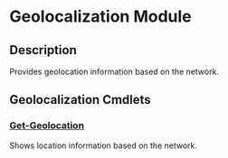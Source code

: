 # Geolocalization Module

## Description

Provides geolocation information based on the network.

## Geolocalization Cmdlets

### [Get-Geolocation](Get-Geolocation.md)

Shows location information based on the network.

